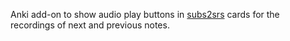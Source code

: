 Anki add-on to show audio play buttons in [subs2srs](http://subs2srs.sourceforge.net/)
cards for the recordings of next and previous notes.

